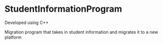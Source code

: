 # StudentInformationProgram

Developed using C++

Migration program that takes in student information and migrates it to a new platform
